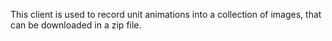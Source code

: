 This client is used to record unit animations into a collection of images, that can be downloaded in a zip file.
